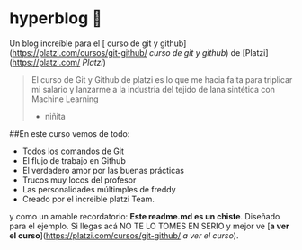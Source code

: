 # hyperblog 💚
Un blog increíble para el [ curso de git y github](https://platzi.com/cursos/git-github/ *curso de git y github*) de [Platzi](https://platzi.com/ *Platzi*)
>El curso de Git y  Github de platzi es lo que me hacia falta para triplicar mi salario y lanzarme a la industria del tejido de lana sintética con Machine Learning
> - niñita

##En este curso vemos de todo:
* Todos los comandos de Git
* El flujo de trabajo en Github
* El verdadero amor por las buenas prácticas
* Trucos muy locos del profesor
* Las personalidades múltimples de freddy
* Creado por el increible platzi Team.

y como un amable recordatorio: **Este readme.md es un chiste**. Diseñado para el ejemplo. Si llegas acá NO TE LO TOMES EN SERIO y mejor ve [**a ver el curso**](https://platzi.com/cursos/git-github/ *a ver el curso*).